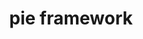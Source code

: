 ---
title: pie framework 
layout: Examples
main: 
  title: Examples
  subtitle: Here you will find examples of different PIE interactions.
pies:
  - name: corespring-choice
    path: /assets/pies/corespring-choice
    title: Choice Interaction
    description: This is a choice interaction
  - name: corespring-match
    path: /assets/pies/corespring-match
    title: Match Interaction
    description: The match interaction 
  - name: corespring-number-line
    path: /assets/pies/corespring-number-line
    title: Number Line 
    description: Interact with a number line 
---
